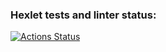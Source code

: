 ### Hexlet tests and linter status:
[![Actions Status](https://github.com/700Sylveon/qa-engineer-project-84/workflows/hexlet-check/badge.svg)](https://github.com/700Sylveon/qa-engineer-project-84/actions)